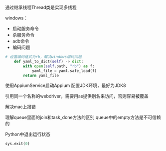 通过继承线程Thread类是实现多线程

windows：
- 启动服务命令
- 杀服务命令
- adb命令
- 编码问题
```python
# 设置编码格式为rb，解决windows编码问题
    def yaml_to_dict(self) -> dict:
        with open(self.path, "rb") as f:
            yaml_file = yaml.safe_load(f)
        return yaml_file
```

使用AppiumService启动Appium
配置JDK环境，最好为JDK8

引用同一个名称的webdriver，需要用as提供别名来访问，否则容易被覆盖

解决mac上报错


理解queue里面的join和task_done方法的区别
queue中的empty方法是不可信赖的

Python中退出运行状态
```python
sys.exit(0)
```